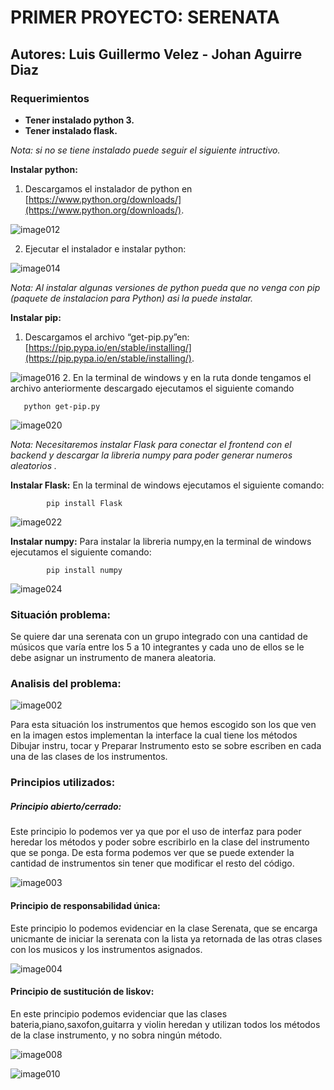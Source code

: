 # PRIMER PROYECTO: SERENATA
## Autores: Luis Guillermo Velez - Johan Aguirre Diaz

### Requerimientos
* **Tener instalado python 3.**
* **Tener instalado  flask.**

_Nota: si no se tiene instalado puede seguir el siguiente intructivo._ 


**Instalar python:**
1. Descargamos el instalador de python en [https://www.python.org/downloads/](https://www.python.org/downloads/).

![image012](imagenes/image012.gif)

2. Ejecutar el instalador e instalar python:

![image014](imagenes/image014.gif)


_Nota: Al instalar algunas versiones de python pueda que no venga con pip (paquete de instalacion para Python) asi la puede instalar._

**Instalar pip:**

1. Descargamos el archivo “get-pip.py”en: [https://pip.pypa.io/en/stable/installing/](https://pip.pypa.io/en/stable/installing/).

![image016](imagenes/image016.gif)
2. En la terminal de windows y en la ruta donde tengamos el archivo anteriormente descargado ejecutamos el siguiente comando

       python get-pip.py
     
![image020](imagenes/image020.gif)

_Nota: Necesitaremos instalar Flask para conectar el frontend con el backend y  descargar la libreria numpy para poder generar numeros aleatorios ._

**Instalar Flask:**
En la terminal de windows ejecutamos el siguiente comando:

            pip install Flask
            
  ![image022](imagenes/image022.gif)
            
**Instalar numpy:**
Para instalar la libreria numpy,en la terminal de windows ejecutamos el siguiente comando:

            pip install numpy
            
   ![image024](imagenes/image024.gif)
   
### Situación problema:
Se quiere dar una serenata con un grupo integrado  con una cantidad de  músicos que varía entre los 5 a 10 integrantes y cada uno de ellos se le debe asignar un instrumento  de manera aleatoria.

### Analisis del problema:

![image002](imagenes/image002.gif)

Para esta situación los instrumentos que hemos escogido son los que ven en la imagen estos implementan  la interface la cual tiene los métodos Dibujar instru, tocar y Preparar Instrumento esto se sobre escriben en cada una de las clases de los instrumentos. 

### Principios utilizados:
##### Principio abierto/cerrado:
Este principio lo podemos ver ya que por el uso de interfaz para poder heredar los métodos  y poder sobre escribirlo en la clase del instrumento que se ponga. De esta forma podemos ver que se puede extender la cantidad de instrumentos sin tener que modificar el resto del código.

![image003](imagenes/image003.png)

#### Principio de responsabilidad única:
Este principio lo podemos evidenciar en la clase Serenata, que se encarga unicmante de iniciar la serenata con la lista ya retornada de las otras clases con los musicos y los instrumentos asignados.

![image004](imagenes/image005.png)

#### Principio de sustitución de liskov:
En este principio podemos evidenciar que las clases bateria,piano,saxofon,guitarra y violin heredan y utilizan todos los métodos de la clase instrumento, y no sobra ningún método.

![image008](imagenes/image008.gif)

![image010](imagenes/image010.gif)


